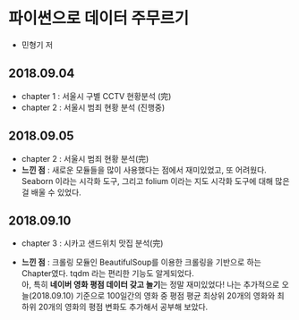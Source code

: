 # 파이썬으로 데이터 주무르기
- 민형기 저


## 2018.09.04
- chapter 1 : 서울시 구별 CCTV 현황분석 (完)
- chapter 2 : 서울시 범죄 현황 분석 (진행중)

## 2018.09.05
- chapter 2 : 서울시 범죄 현황 분석(完)
-  **느낀 점** : 새로운 모듈들을 많이 사용했다는 점에서 재미있었고, 또 어려웠다. Seaborn 이라는 시각화 도구, 그리고 folium 이라는 지도 시각화 도구에 대해 많은 걸 배울 수 있었다.

## 2018.09.10

 - chapter 3 : 시카고 샌드위치 맛집 분석(完)
 
  - **느낀 점** : 크롤링 모듈인 BeautifulSoup를 이용한 크롤링을 기반으로 하는 Chapter였다. tqdm 라는 편리한 기능도 알게되었다.<br>아, 특히 **네이버 영화 평점 데이터 갖고 놀기**는 정말 재미있었다! 나는 추가적으로 오늘(2018.09.10) 기준으로 100일간의 영화 중 평점 평균 최상위 20개의 영화와 최하위 20개의 영화의 평점 변화도 추가해서 공부해 보았다.
